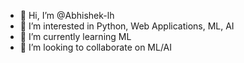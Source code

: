 - 👋 Hi, I’m @Abhishek-lh
- 👀 I’m interested in Python, Web Applications, ML, AI
- 🌱 I’m currently learning ML
- 💞️ I’m looking to collaborate on ML/AI

<!---
Abhishek-lh/Abhishek-lh is a ✨ special ✨ repository because its `README.md` (this file) appears on your GitHub profile.
You can click the Preview link to take a look at your changes.
--->
